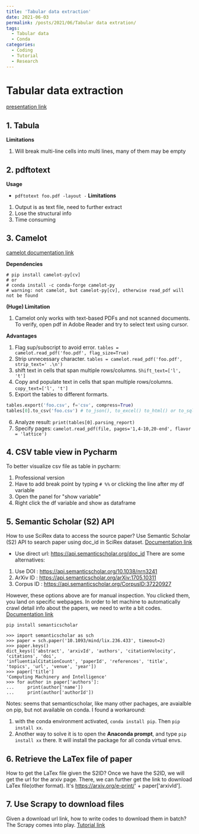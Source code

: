 ```yaml
---
title: 'Tabular data extraction'
date: 2021-06-03
permalink: /posts/2021/06/Tabular data extration/
tags:
  - Tabular data
  - Conda
categories:
  - Coding
  - Tutorial
  - Research
---
```



Tabular data extraction
======

[presentation link](https://www.youtube.com/watch?v=Irf6kdl0lAA&list=LL&index=3) 

## 1. Tabula
**Limitations**
1. Will break multi-line cells into multi lines, many of them may be empty

## 2. pdftotext
**Usage**
- `pdftotext foo.pdf -layout -`
**Limitations**
1. Output is as text file, need to further extract 
2. Lose the structural info
3. Time consuming

## 3. Camelot

[camelot documentation link](https://camelot-py.readthedocs.io/en/master/) 

**Dependencies**
```
# pip install camelot-py[cv]
# or
# conda install -c conda-forge camelot-py
# warning: not camelot, but camelot-py[cv], otherwise read_pdf will not be found
```

**(Huge) Limitation**
1. Camelot only works with text-based PDFs and not scanned documents. To verify, open pdf in Adobe Reader and try to select text using cursor.

**Advantages**
1. Flag sup/subscript to avoid error. `tables = camelot.read_pdf('foo.pdf', flag_size=True)`
2. Strip unnecessary character. `tables = camelot.read_pdf('foo.pdf', strip_text=' .\n')`
3. shift text in cells that span multiple rows/columns. `Shift_text=['l', 't']`
4. Copy and populate text in cells that span multiple rows/columns. `copy_text=['l', 't']`
5. Export the tables to different formarts. 
```python
tables.export('foo.csv', f='csv', compress=True)
tables[0].to_csv('foo.csv') # to_json(), to_excel() to_html() or to_sqlite()
```
6. Analyze result: `print(tables[0].parsing_report)`
7. Specify pages: `camelot.read_pdf(file, pages='1,4-10,20-end', flavor = 'lattice')` 


## 4. CSV table view in Pycharm
To better visualize csv file as table in pycharm:
1. Professional version
2. Have to add break point by typing `# %%` or clicking the line after my df variable
3. Open the panel for "show variable"
4. Right click the df variable and show as dataframe


## 5. Semantic Scholar (S2) API
How to use SciRex data to access the source paper?
Use Semantic Scholar (S2) API to search paper using doc_id in SciRex dataset. [Documentation link](https://api.semanticscholar.org/)
- Use direct url: https://api.semanticscholar.org/doc_id
There are some alternatives:
1. Use DOI : https://api.semanticscholar.org/10.1038/nrn3241
2. ArXiv ID : https://api.semanticscholar.org/arXiv:1705.10311
3. Corpus ID : https://api.semanticscholar.org/CorpusID:37220927

However, these options above are for manual inspection. You clicked them, you land on specific webpages. In order to let machine to automatically crawl detail info about the papers, we need to write a bit codes. [Documentation link](https://pypi.org/project/semanticscholar/)

```
pip install semanticscholar

>>> import semanticscholar as sch
>>> paper = sch.paper('10.1093/mind/lix.236.433', timeout=2)
>>> paper.keys()
dict_keys(['abstract', 'arxivId', 'authors', 'citationVelocity', 'citations', 'doi',
'influentialCitationCount', 'paperId', 'references', 'title', 'topics', 'url', 'venue', 'year'])
>>> paper['title']
'Computing Machinery and Intelligence'
>>> for author in paper['authors']:
...     print(author['name'])
...     print(author['authorId'])

```

Notes: seems that semanticscholar, like many other pachages, are avaialble on pip, but not available on conda. I found a workaround: 
1. with the conda environment activated, `conda install pip`. Then `pip install xx`. 
2. Another way to solve it is to open the **Anaconda prompt**, and type `pip install xx` there. It will install the package for all conda virtual envs.

## 6. Retrieve the LaTex file of paper
How to get the LaTex file given the S2ID?
Once we have the S2ID, we will get the url for the arxiv page. There, we can further get the link to download LaTex file(other format). It's https://arxiv.org/e-print/' + paper['arxivId'].


## 7. Use Scrapy to download files
Given a download url link, how to write codes to download them in batch? The Scrapy comes into play. [Tutorial link](https://www.geeksforgeeks.org/how-to-download-files-with-scrapy/)
